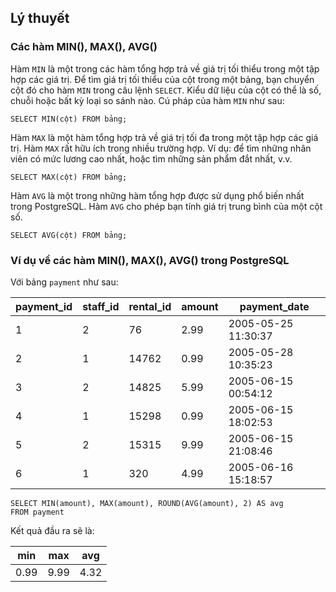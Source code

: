 ## Lý thuyết
### Các hàm MIN(), MAX(), AVG()
Hàm `MIN` là một trong các hàm tổng hợp trả về giá trị tối thiểu trong một tập hợp các giá trị. Để tìm giá trị tối thiểu của cột trong một bảng, bạn chuyển cột đó cho hàm `MIN` trong câu lệnh `SELECT`. Kiểu dữ liệu của cột có thể là số, chuỗi hoặc bất kỳ loại so sánh nào. Cú pháp của hàm `MIN` như sau:

`SELECT MIN(cột) FROM bảng;`

Hàm `MAX` là một hàm tổng hợp trả về giá trị tối đa trong một tập hợp các giá trị. Hàm `MAX` rất hữu ích trong nhiều trường hợp. Ví dụ: để tìm những nhân viên có mức lương cao nhất, hoặc tìm những sản phẩm đắt nhất, v.v.

`SELECT MAX(cột) FROM bảng;`

Hàm `AVG` là một trong những hàm tổng hợp được sử dụng phổ biến nhất trong PostgreSQL. Hàm `AVG` cho phép bạn tính giá trị trung bình của một cột số.

`SELECT AVG(cột) FROM bảng;`
### Ví dụ về các hàm MIN(), MAX(), AVG() trong PostgreSQL
Với bảng `payment` như sau:

payment_id	| staff_id	| rental_id	| amount	| payment_date
------------|-----------|-----------|---------|-------------
1	| 2	| 76	| 2.99	| 2005-05-25 11:30:37
2	| 1	| 14762	| 0.99	| 2005-05-28 10:35:23
3	| 2	| 14825	| 5.99	| 2005-06-15 00:54:12
4	| 1	| 15298	| 0.99	| 2005-06-15 18:02:53
5	| 2	| 15315	| 9.99	| 2005-06-15 21:08:46
6	| 1	| 320	| 4.99	| 2005-06-16 15:18:57
```
SELECT MIN(amount), MAX(amount), ROUND(AVG(amount), 2) AS avg
FROM payment
```
Kết quả đầu ra sẽ là:

min	| max	| avg
----|-----|----
0.99	| 9.99	| 4.32
